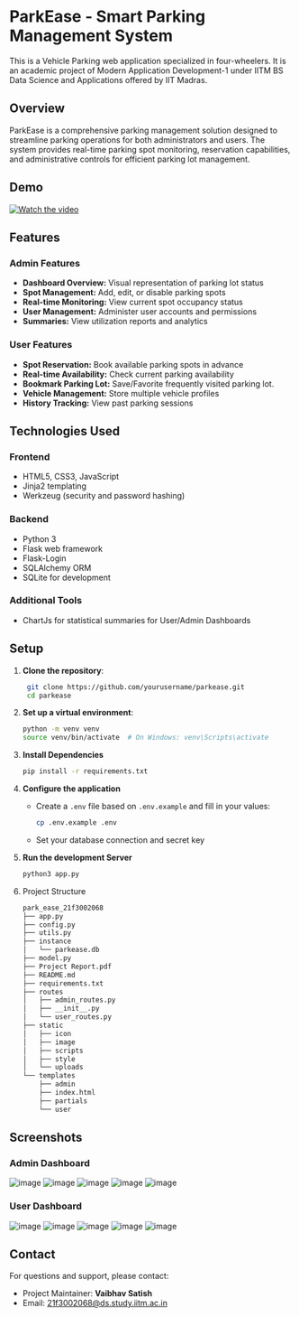 # ParkEase - Smart Parking Management System
This is a Vehicle Parking web application specialized in four-wheelers. It is an academic project of Modern Application Development-1 under IITM BS Data Science and Applications offered by IIT Madras. 

## Overview
ParkEase is a comprehensive parking management solution designed to streamline parking operations for both administrators and users. The system provides real-time parking spot monitoring, reservation capabilities, and administrative controls for efficient parking lot management.

## Demo 
[![Watch the video](https://img.youtube.com/vi/Ly-Wm7Tt9Ck/0.jpg)](https://www.youtube.com/watch?v=Ly-Wm7Tt9Ck)

## Features
### Admin Features
- **Dashboard Overview:** Visual representation of parking lot status
- **Spot Management:** Add, edit, or disable parking spots
- **Real-time Monitoring:** View current spot occupancy status
- **User Management:** Administer user accounts and permissions
- **Summaries:** View utilization reports and analytics

### User Features
- **Spot Reservation:** Book available parking spots in advance
- **Real-time Availability:** Check current parking availability
- **Bookmark Parking Lot:** Save/Favorite frequently visited parking lot.
- **Vehicle Management:** Store multiple vehicle profiles
- **History Tracking:** View past parking sessions

## Technologies Used
### Frontend
- HTML5, CSS3, JavaScript
- Jinja2 templating
- Werkzeug (security and password hashing)

### Backend
- Python 3
- Flask web framework
- Flask-Login
- SQLAlchemy ORM
- SQLite for development

### Additional Tools
- ChartJs for statistical summaries for User/Admin Dashboards

## Setup
1. **Clone the repository**:  
   ```bash
    git clone https://github.com/yourusername/parkease.git
    cd parkease

2. **Set up a virtual environment**:
    ```bash
    python -m venv venv
    source venv/bin/activate  # On Windows: venv\Scripts\activate

3. **Install Dependencies**
   ```bash
   pip install -r requirements.txt

4. **Configure the application**
   - Create a `.env` file based on `.env.example` and fill in your values:
       ```bash
     cp .env.example .env
   - Set your database connection and secret key

5. **Run the development Server**
   ```bash
   python3 app.py

5. Project Structure
   ```bash
   park_ease_21f3002068
   ├── app.py
   ├── config.py
   ├── utils.py
   ├── instance
   │   └── parkease.db
   ├── model.py
   ├── Project Report.pdf
   ├── README.md
   ├── requirements.txt
   ├── routes
   │   ├── admin_routes.py
   │   ├── __init__.py
   │   └── user_routes.py
   ├── static
   │   ├── icon
   │   ├── image
   │   ├── scripts
   │   ├── style
   │   └── uploads
   └── templates
       ├── admin
       ├── index.html
       ├── partials
       └── user


## Screenshots
### Admin Dashboard
![image](https://github.com/user-attachments/assets/d2df24e1-5d4a-483e-b8b9-f366148e3230)
![image](https://github.com/user-attachments/assets/03a74c75-f008-4d1a-a8ef-f965aa169cda)
![image](https://github.com/user-attachments/assets/33fb7a92-c51e-4c94-83e4-6c67bfa6d1e0)
![image](https://github.com/user-attachments/assets/54561816-74c5-4779-96b4-df70ace21678)
![image](https://github.com/user-attachments/assets/e14b3341-6fda-4587-b98a-87ed5f7b78f7)


### User Dashboard
![image](https://github.com/user-attachments/assets/4e661102-28ff-4666-85e9-852a22d67c73)
![image](https://github.com/user-attachments/assets/e646f5f0-b561-447a-a1e7-f9e717f5b0ca)
![image](https://github.com/user-attachments/assets/8f786e54-514b-4635-ab50-ee0129bdae68)
![image](https://github.com/user-attachments/assets/971284a1-3777-4ed2-8410-451f67618b3e)
![image](https://github.com/user-attachments/assets/dbe790cd-ebc1-467f-8f49-61e9be44c220)



## Contact
For questions and support, please contact:
- Project Maintainer: **Vaibhav Satish**
- Email: 21f3002068@ds.study.iitm.ac.in


